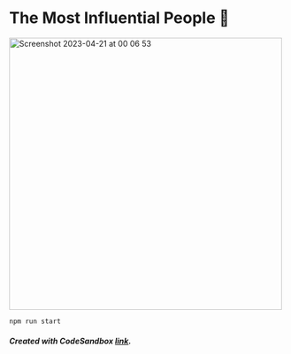 # The Most Influential People 💭

<img width="493" alt="Screenshot 2023-04-21 at 00 06 53" src="https://user-images.githubusercontent.com/58802893/233497506-04e99361-e6ab-4b79-a343-42184f0876ff.png">

``npm run start``

##### Created with CodeSandbox [link](https://codesandbox.io/s/the-most-influential-people-5qr3ic?file=/public/index.html).

